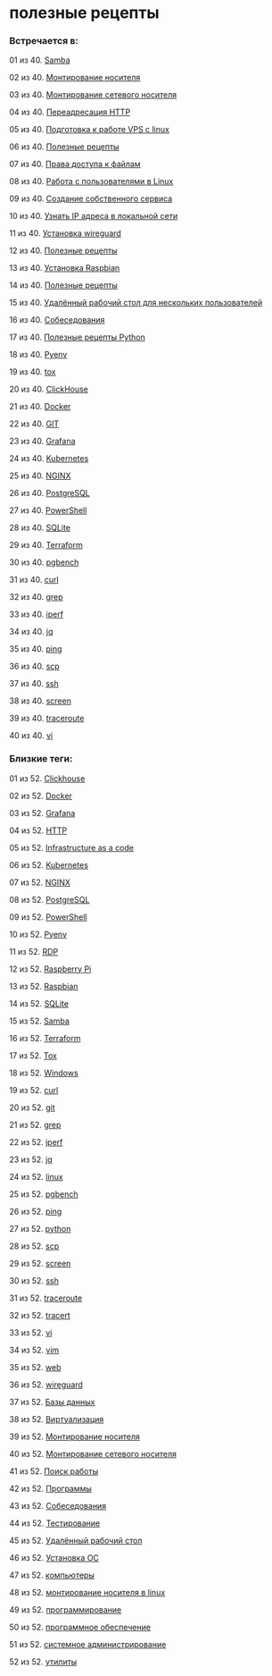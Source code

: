 # полезные рецепты

### Встречается в:

01 из 40. [Samba](../Компьютеры%20и%20софт/Linux/Samba.md)

02 из 40. [Монтирование носителя](../Компьютеры%20и%20софт/Linux/Монтирование%20носителя.md)

03 из 40. [Монтирование сетевого носителя](../Компьютеры%20и%20софт/Linux/Монтирование%20сетевого%20носителя.md)

04 из 40. [Переадресация HTTP](../Компьютеры%20и%20софт/Linux/Переадресация%20HTTP.md)

05 из 40. [Подготовка к работе VPS с linux](../Компьютеры%20и%20софт/Linux/Подготовка%20к%20работе%20VPS%20с%20linux.md)

06 из 40. [Полезные рецепты](../Компьютеры%20и%20софт/Linux/Полезные%20рецепты%20Linux.md)

07 из 40. [Права доступа к файлам](../Компьютеры%20и%20софт/Linux/Права%20доступа%20к%20файлам.md)

08 из 40. [Работа с пользователями в Linux](../Компьютеры%20и%20софт/Linux/Работа%20с%20пользователями.md)

09 из 40. [Создание собственного сервиса](../Компьютеры%20и%20софт/Linux/Создание%20собственного%20сервиса.md)

10 из 40. [Узнать IP адреса в локальной сети](../Компьютеры%20и%20софт/Linux/Узнать%20IP%20адреса%20в%20локальной%20сети.md)

11 из 40. [Установка wireguard](../Компьютеры%20и%20софт/Linux/Установка%20wireguard.md)

12 из 40. [Полезные рецепты](../Компьютеры%20и%20софт/Raspberry%20Pi/Полезные%20рецепты%20Raspberry%20Pi.md)

13 из 40. [Установка Raspbian](../Компьютеры%20и%20софт/Raspberry%20Pi/Установка%20Raspbian.md)

14 из 40. [Полезные рецепты](../Компьютеры%20и%20софт/Windows/Полезные%20рецепты%20Windows.md)

15 из 40. [Удалённый рабочий стол для нескольких пользователей](../Компьютеры%20и%20софт/Windows/Удалённый%20рабочий%20стол%20для%20нескольких%20пользователей.md)

16 из 40. [Собеседования](../Компьютеры%20и%20софт/Личный%20опыт/Собеседования.md)

17 из 40. [Полезные рецепты Python](../Компьютеры%20и%20софт/Программирование/Полезные%20рецепты%20Python.md)

18 из 40. [Pyenv](../Компьютеры%20и%20софт/Программные%20компоненты/pyenv.md)

19 из 40. [tox](../Компьютеры%20и%20софт/Программные%20компоненты/tox.md)

20 из 40. [ClickHouse](../Компьютеры%20и%20софт/Программы/Clickhouse.md)

21 из 40. [Docker](../Компьютеры%20и%20софт/Программы/Docker.md)

22 из 40. [GIT](../Компьютеры%20и%20софт/Программы/GIT.md)

23 из 40. [Grafana](../Компьютеры%20и%20софт/Программы/Grafana.md)

24 из 40. [Kubernetes](../Компьютеры%20и%20софт/Программы/Kubernetes.md)

25 из 40. [NGINX](../Компьютеры%20и%20софт/Программы/Nginx.md)

26 из 40. [PostgreSQL](../Компьютеры%20и%20софт/Программы/PostgreSQL.md)

27 из 40. [PowerShell](../Компьютеры%20и%20софт/Программы/PowerShell.md)

28 из 40. [SQLite](../Компьютеры%20и%20софт/Программы/SQLite.md)

29 из 40. [Terraform](../Компьютеры%20и%20софт/Программы/Terraform.md)

30 из 40. [pgbench](../Компьютеры%20и%20софт/Программы/pgbench.md)

31 из 40. [curl](../Компьютеры%20и%20софт/Утилиты/Curl.md)

32 из 40. [grep](../Компьютеры%20и%20софт/Утилиты/Grep.md)

33 из 40. [iperf](../Компьютеры%20и%20софт/Утилиты/Iperf.md)

34 из 40. [jq](../Компьютеры%20и%20софт/Утилиты/Jq.md)

35 из 40. [ping](../Компьютеры%20и%20софт/Утилиты/Ping.md)

36 из 40. [scp](../Компьютеры%20и%20софт/Утилиты/SCP.md)

37 из 40. [ssh](../Компьютеры%20и%20софт/Утилиты/SSH.md)

38 из 40. [screen](../Компьютеры%20и%20софт/Утилиты/Screen.md)

39 из 40. [traceroute](../Компьютеры%20и%20софт/Утилиты/Traceroute.md)

40 из 40. [vi](../Компьютеры%20и%20софт/Утилиты/Vi.md)


### Близкие теги:

01 из 52. [Clickhouse](../__tags/clickhouse.md)

02 из 52. [Docker](../__tags/docker.md)

03 из 52. [Grafana](../__tags/grafana.md)

04 из 52. [HTTP](../__tags/http.md)

05 из 52. [Infrastructure as a code](../__tags/infrastructure_as_a_code.md)

06 из 52. [Kubernetes](../__tags/kubernetes.md)

07 из 52. [NGINX](../__tags/nginx.md)

08 из 52. [PostgreSQL](../__tags/postgresql.md)

09 из 52. [PowerShell](../__tags/powershell.md)

10 из 52. [Pyenv](../__tags/pyenv.md)

11 из 52. [RDP](../__tags/rdp.md)

12 из 52. [Raspberry Pi](../__tags/raspberry_pi.md)

13 из 52. [Raspbian](../__tags/raspbian.md)

14 из 52. [SQLite](../__tags/sqlite.md)

15 из 52. [Samba](../__tags/samba.md)

16 из 52. [Terraform](../__tags/terraform.md)

17 из 52. [Tox](../__tags/tox.md)

18 из 52. [Windows](../__tags/windows.md)

19 из 52. [curl](../__tags/curl.md)

20 из 52. [git](../__tags/git.md)

21 из 52. [grep](../__tags/grep.md)

22 из 52. [iperf](../__tags/iperf.md)

23 из 52. [jq](../__tags/jq.md)

24 из 52. [linux](../__tags/linux.md)

25 из 52. [pgbench](../__tags/pgbench.md)

26 из 52. [ping](../__tags/ping.md)

27 из 52. [python](../__tags/python.md)

28 из 52. [scp](../__tags/scp.md)

29 из 52. [screen](../__tags/screen.md)

30 из 52. [ssh](../__tags/ssh.md)

31 из 52. [traceroute](../__tags/traceroute.md)

32 из 52. [tracert](../__tags/tracert.md)

33 из 52. [vi](../__tags/vi.md)

34 из 52. [vim](../__tags/vim.md)

35 из 52. [web](../__tags/web.md)

36 из 52. [wireguard](../__tags/wireguard.md)

37 из 52. [Базы данных](../__tags/bazy_dannyh.md)

38 из 52. [Виртуализация](../__tags/virtualizatsiya.md)

39 из 52. [Монтирование носителя](../__tags/montirovanie_nositelya.md)

40 из 52. [Монтирование сетевого носителя](../__tags/montirovanie_setevogo_nositelya.md)

41 из 52. [Поиск работы](../__tags/poisk_raboty.md)

42 из 52. [Программы](../__tags/programmy.md)

43 из 52. [Собеседования](../__tags/sobesedovaniya.md)

44 из 52. [Тестирование](../__tags/testirovanie.md)

45 из 52. [Удалённый рабочий стол](../__tags/udalennyy_rabochiy_stol.md)

46 из 52. [Установка ОС](../__tags/ustanovka_os.md)

47 из 52. [компьютеры](../__tags/kompytery.md)

48 из 52. [монтирование носителя в linux](../__tags/montirovanie_nositelya_v_linux.md)

49 из 52. [программирование](../__tags/programmirovanie.md)

50 из 52. [программное обеспечение](../__tags/programmnoe_obespechenie.md)

51 из 52. [системное администрирование](../__tags/sistemnoe_administrirovanie.md)

52 из 52. [утилиты](../__tags/utility.md)

